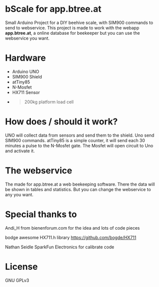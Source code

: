 # bScale for app.btree.at

Small Arduino Project for a DIY beehive scale, with SIM900 commands to send to webservice. This project is made to work with the webapp **app.btree.at**, a online database for beekeeper but you can use the webservice you want.

# Hardware

* Arduino UNO
* SIM900 Shield
* atTiny85
* N-Mosfet
* HX711 Sensor
* > 200kg platform load cell

# How does / should it work?

UNO will collect data from sensors and send them to the shield. Uno send SIM900 commands.
atTiny85 is a simple counter, it will send each 30 minutes a pulse to the N-Mosfet gate. The Mosfet will open circuit to Uno and activate it.

# The webservice

The made for app.btree.at a web beekeeping software. There the data will be shown in tables and statistics. But you can change the webservice to any you want.

# Special thanks to
Andi_H from bienenforum.com for the idea and lots of code pieces

bodge awesome HX711.h library https://github.com/bogde/HX711

Nathan Seidle SparkFun Electronics for calibrate code

# License
GNU GPLv3
